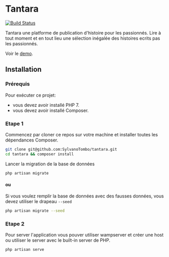 # Tantara

[![Build Status](https://travis-ci.org/joemccann/dillinger.svg?branch=master)](https://travis-ci.org/joemccann/dillinger)

Tantara une platforme de publication d'histoire pour les passionnés. 
Lire à tout moment et en tout lieu une sélection inégalée des histoires ecrits pas les passionnés.

Voir le [demo](https://tantara.herokuapp.com/).

## Installation

### Prérequis
Pour exécuter ce projet: 
*  vous devez avoir installé PHP 7.
* vous devez avoir installé Composer.

### Etape 1

Commencez par cloner ce repos sur votre machine et installer toutes les dépendances Composer.


```bash
git clone git@github.com:SylvanoTombo/tantara.git
cd tantara && composer install
```
Lancer la migration de la base de données
```bash
php artisan migrate
```
#### ou 
Si vous voulez remplir la base de données avec des fausses données, vous devez utiliser le drapeau `--seed`

```bash
php artisan migrate --seed
```
### Etape 2
Pour server l'application vous pouver utiliser wampserver et créer une host ou utiliser le server avec le built-in server de PHP.

```bash
php artisan serve
```

